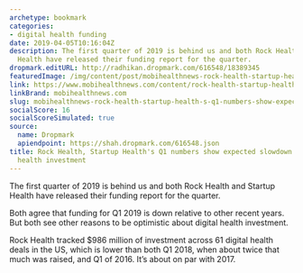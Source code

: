 ```yaml
---
archetype: bookmark
categories:
- digital health funding
date: 2019-04-05T10:16:04Z
description: The first quarter of 2019 is behind us and both Rock Health and Startup
  Health have released their funding report for the quarter.
dropmark.editURL: http://radhikan.dropmark.com/616548/18389345
featuredImage: /img/content/post/mobihealthnews-rock-health-startup-health-s-q1-numbers-show-expected-slowdown-in-digital-health-investment.jpg
link: https://www.mobihealthnews.com/content/rock-health-startup-healths-q1-numbers-show-expected-slowdown-digital-health-investment
linkBrand: mobihealthnews.com
slug: mobihealthnews-rock-health-startup-health-s-q1-numbers-show-expected-slowdown-in-digital-health-investment
socialScore: 16
socialScoreSimulated: true
source:
  name: Dropmark
  apiendpoint: https://shah.dropmark.com/616548.json
title: Rock Health, Startup Health's Q1 numbers show expected slowdown in digital
  health investment
---
```

The first quarter of 2019 is behind us and both Rock Health and Startup Health have released their funding report for the quarter.

Both agree that funding for Q1 2019 is down relative to other recent years. But both see other reasons to be optimistic about digital health investment.

Rock Health tracked $986 million of investment across 61 digital health deals in the US, which is lower than both Q1 2018, when about twice that much was raised, and Q1 of 2016. It’s about on par with 2017.

